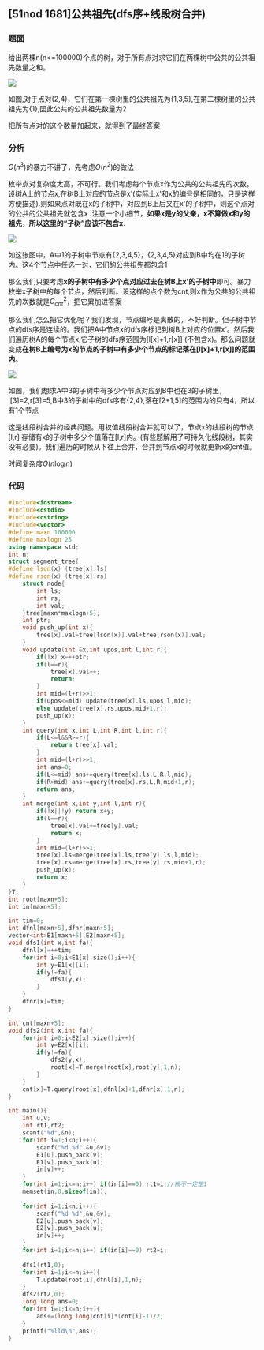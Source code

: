 ## [51nod 1681]公共祖先(dfs序+线段树合并)

### 题面

给出两棵n(n<=100000)个点的树，对于所有点对求它们在两棵树中公共的公共祖先数量之和。

![](https://i.loli.net/2019/07/22/5d35c1a396c4083280.png)



如图,对于点对(2,4)，它们在第一棵树里的公共祖先为{1,3,5},在第二棵树里的公共祖先为{1},因此公共的公共祖先数量为2

把所有点对的这个数量加起来，就得到了最终答案

### 分析

$O(n^3)$的暴力不讲了，先考虑$O(n^2)$的做法

枚举点对复杂度太高，不可行。我们考虑每个节点x作为公共的公共祖先的次数。设树A上的节点x,在树B上对应的节点是x'(实际上x'和x的编号是相同的，只是这样方便描述).则如果点对既在x的子树中，对应到B上后又在x'的子树中，则这个点对的公共的公共祖先就包含x .注意一个小细节，**如果x是y的父亲，x不算做x和y的祖先，所以这里的“子树”应该不包含x**.

![](https://i.loli.net/2019/07/22/5d35c1a396c4083280.png)

如这张图中，A中1的子树中节点有{2,3,4,5}，{2,3,4,5}对应到B中均在1的子树内。这4个节点中任选一对，它们的公共祖先都包含1

那么我们只要考虑**x的子树中有多少个点对应过去在树B上x'的子树中**即可。暴力枚举x子树中的每个节点，然后判断。设这样的点个数为cnt,则x作为公共的公共祖先的次数就是$C_{cnt}^2$，把它累加进答案



那么我们怎么把它优化呢？我们发现，节点编号是离散的，不好判断。但子树中节点的dfs序是连续的。我们把A中节点x的dfs序标记到树B上对应的位置x‘。然后我们遍历树A的每个节点x,它子树的dfs序范围为[l[x]+1,r[x]] (不包含x)。那么问题就变成**在树B上编号为x的节点的子树中有多少个节点的标记落在[l[x]+1,r[x]]的范围内**。

![](https://i.loli.net/2019/07/22/5d35c2e94a85244161.png)

如图，我们想求A中3的子树中有多少个节点对应到B中也在3的子树里，l[3]=2,r[3]=5,B中3的子树中的dfs序有{2,4},落在[2+1,5]的范围内的只有4，所以有1个节点

这是线段树合并的经典问题。用权值线段树合并就可以了，节点x的线段树的节点[l,r] 存储有x的子树中多少个值落在[l,r]内。(有些题解用了可持久化线段树，其实没有必要)。我们遍历的时候从下往上合并，合并到节点x的时候就更新x的cnt值。

时间复杂度$O(n\log n)$

### 代码

```cpp
#include<iostream>
#include<cstdio>
#include<cstring>
#include<vector>
#define maxn 100000
#define maxlogn 25 
using namespace std;
int n;
struct segment_tree{
#define lson(x) (tree[x].ls)
#define rson(x) (tree[x].rs) 
	struct node{
		int ls;
		int rs;
		int val;
	}tree[maxn*maxlogn+5];
	int ptr;
	void push_up(int x){
		tree[x].val=tree[lson(x)].val+tree[rson(x)].val;
	} 
	void update(int &x,int upos,int l,int r){
		if(!x) x=++ptr;
		if(l==r){
			tree[x].val++;
			return;
		}
		int mid=(l+r)>>1;
		if(upos<=mid) update(tree[x].ls,upos,l,mid);
		else update(tree[x].rs,upos,mid+1,r);
		push_up(x); 
	}
	int query(int x,int L,int R,int l,int r){
		if(L<=l&&R>=r){
			return tree[x].val;
		}
		int mid=(l+r)>>1;
		int ans=0;
		if(L<=mid) ans+=query(tree[x].ls,L,R,l,mid);
		if(R>mid) ans+=query(tree[x].rs,L,R,mid+1,r);
		return ans;
	}
	int merge(int x,int y,int l,int r){
		if(!x||!y) return x+y;
		if(l==r){
			tree[x].val+=tree[y].val;
			return x;
		}
		int mid=(l+r)>>1;
		tree[x].ls=merge(tree[x].ls,tree[y].ls,l,mid);
		tree[x].rs=merge(tree[x].rs,tree[y].rs,mid+1,r);
		push_up(x);
		return x;
	}
}T;
int root[maxn+5];
int in[maxn+5];

int tim=0;
int dfnl[maxn+5],dfnr[maxn+5];
vector<int>E1[maxn+5],E2[maxn+5];
void dfs1(int x,int fa){
	dfnl[x]=++tim;
	for(int i=0;i<E1[x].size();i++){
		int y=E1[x][i];
		if(y!=fa){
			dfs1(y,x);
		}
	} 
	dfnr[x]=tim;
} 

int cnt[maxn+5];
void dfs2(int x,int fa){
	for(int i=0;i<E2[x].size();i++){
		int y=E2[x][i];
		if(y!=fa){
			dfs2(y,x);
			root[x]=T.merge(root[x],root[y],1,n);
		}
	}
	cnt[x]=T.query(root[x],dfnl[x]+1,dfnr[x],1,n);
}

int main(){
	int u,v;
	int rt1,rt2;
	scanf("%d",&n);
	for(int i=1;i<n;i++){
		scanf("%d %d",&u,&v);
		E1[u].push_back(v);
		E1[v].push_back(u);
		in[v]++;
	}
	for(int i=1;i<=n;i++) if(in[i]==0) rt1=i;//根不一定是1 
	memset(in,0,sizeof(in));
	
	for(int i=1;i<n;i++){
		scanf("%d %d",&u,&v);
		E2[u].push_back(v);
		E2[v].push_back(u);
		in[v]++;
	}
	for(int i=1;i<=n;i++) if(in[i]==0) rt2=i;
	
	dfs1(rt1,0);
	for(int i=1;i<=n;i++){
		T.update(root[i],dfnl[i],1,n);
	}
	dfs2(rt2,0);
	long long ans=0;
	for(int i=1;i<=n;i++){
		ans+=(long long)cnt[i]*(cnt[i]-1)/2;
	}
	printf("%lld\n",ans);
}

```

